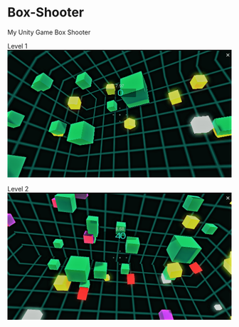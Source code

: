 # Box-Shooter
My Unity Game Box Shooter

Level 1
<img src="Images/Box%20Shooter%201.png">

Level 2
<img src="Images/Box%20Shooter%202.png">

